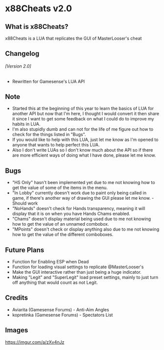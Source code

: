 # x88Cheats v2.0

## What is x88Cheats?
x88Cheats is a LUA that replicates the GUI of MasterLooser's cheat

## Changelog
###### [Version 2.0]
* Rewritten for Gamesense's LUA API

## Note
* Started this at the beginning of this year to learn the basics of LUA for another API but now that I'm here, I thought I would convert it then share it since I want to get some feedback on what I could do to improve my habits in LUA.
* I'm also stupidly dumb and can not for the life of me figure out how to check for the things listed in "Bugs".
* If you would like to help with this LUA, just let me know as I'm opened to anyone that wants to help perfect this LUA.
* Also I don't write LUAs so I don't know much about the API so if there are more efficient ways of doing what I have done, please let me know.

## Bugs
* "HS Only" hasn't been implemented yet due to me not knowing how to get the value of some of the items in the menu.
* "In Lobby" currently doesn't work due to paint only being called in game, if there's another way of drawing the GUI please let me know. - Should work
* "NoHands" doesn't check for Hands transparency, meaning it will display that it is on when you have Hands Chams enabled.
* "Chams" doesn't display material being used due to me not knowing how to get the value of an unnamed combobox.
* "MPoints" doesn't check or display anything also due to me not knowing how to get the value of the different comboboxes.

## Future Plans
* Function for Enabling ESP when Dead
* Function for loading visual settings to replicate @MasterLooser's
* Make the GUI interactive rather than just being a huge indicator.
* Making "Legit" and "SuperLegit" load preset settings, mainly to just turn off anything that would count as not Legit.

## Credits
* Aviarita (Gamesense Forums) - Anti-Aim Angles
* kopretinka (Gamesense Forums) - Spectators List

## Images
https://imgur.com/a/zXv4nJz
